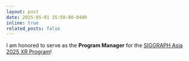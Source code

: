```yaml
---
layout: post
date: 2025-05-01 15:59:00-0400
inline: true
related_posts: false
---
```


I am honored to serve as the <b>Program Manager</b> for the <a href="https://asia.siggraph.org/2025/program/xr/">SIGGRAPH Asia 2025 XR Program</a>!